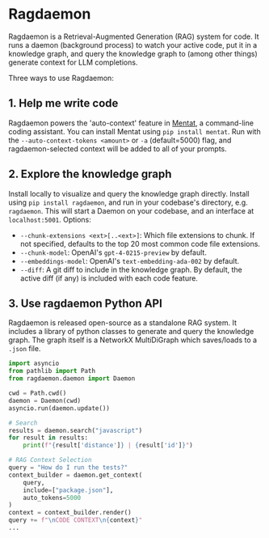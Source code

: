 # Ragdaemon

Ragdaemon is a Retrieval-Augmented Generation (RAG) system for code. It runs a daemon (background process) to watch your active code, put it in a knowledge graph, and query the knowledge graph to (among other things) generate context for LLM completions.

Three ways to use Ragdaemon:
## 1. **Help me write code** 

Ragdaemon powers the 'auto-context' feature in [Mentat](http://github.com/AbanteAI/mentat), a command-line coding assistant. You can install Mentat using `pip install mentat`. Run with the `--auto-context-tokens <amount>` or `-a` (default=5000) flag, and ragdaemon-selected context will be added to all of your prompts. 

## 2. **Explore the knowledge graph**

Install locally to visualize and query the knowledge graph directly. 
Install using `pip install ragdaemon`, and run in your codebase's directory, e.g. `ragdaemon`. This will start a Daemon on your codebase, and an interface at `localhost:5001`. Options:
- `--chunk-extensions <ext>[..<ext>]`: Which file extensions to chunk. If not specified, defaults to the top 20 most common code file extensions.
- `--chunk-model`: OpenAI's `gpt-4-0215-preview` by default.
- `--embeddings-model`: OpenAI's `text-embedding-ada-002` by default.
- `--diff`: A git diff to include in the knowledge graph. By default, the active diff (if any) is included with each code feature.

## 3. **Use ragdaemon Python API** 

Ragdaemon is released open-source as a standalone RAG system. It includes a library of python classes to generate and query the knowledge graph. The graph itself is a NetworkX MultiDiGraph which saves/loads to a `.json` file.

```python
import asyncio
from pathlib import Path
from ragdaemon.daemon import Daemon

cwd = Path.cwd()
daemon = Daemon(cwd)
asyncio.run(daemon.update())

# Search
results = daemon.search("javascript")
for result in results:
    print(f"{result['distance']} | {result['id']}")

# RAG Context Selection
query = "How do I run the tests?"
context_builder = daemon.get_context(
    query, 
    include=["package.json"], 
    auto_tokens=5000
)
context = context_builder.render()
query += f"\nCODE CONTEXT\n{context}"
...
```

